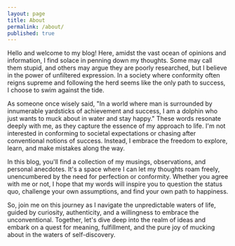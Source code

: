 ```yaml
---
layout: page
title: About
permalink: /about/
published: true
---
```


Hello and welcome to my blog! Here, amidst the vast ocean of opinions and information, I find solace in penning down my thoughts. Some may call them stupid, and others may argue they are poorly researched, but I believe in the power of unfiltered expression. In a society where conformity often reigns supreme and following the herd seems like the only path to success, I choose to swim against the tide.

As someone once wisely said, "In a world where man is surrounded by innumerable yardsticks of achievement and success, I am a dolphin who just wants to muck about in water and stay happy." These words resonate deeply with me, as they capture the essence of my approach to life. I'm not interested in conforming to societal expectations or chasing after conventional notions of success. Instead, I embrace the freedom to explore, learn, and make mistakes along the way.

In this blog, you'll find a collection of my musings, observations, and personal anecdotes. It's a space where I can let my thoughts roam freely, unencumbered by the need for perfection or conformity. Whether you agree with me or not, I hope that my words will inspire you to question the status quo, challenge your own assumptions, and find your own path to happiness.

So, join me on this journey as I navigate the unpredictable waters of life, guided by curiosity, authenticity, and a willingness to embrace the unconventional. Together, let's dive deep into the realm of ideas and embark on a quest for meaning, fulfillment, and the pure joy of mucking about in the waters of self-discovery.
